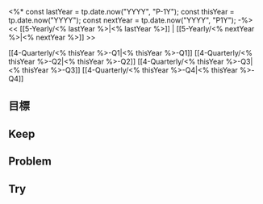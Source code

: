 <%*
const lastYear = tp.date.now("YYYY", "P-1Y");
const thisYear = tp.date.now("YYYY");
const nextYear = tp.date.now("YYYY", "P1Y");
-%>
<< [[5-Yearly/<% lastYear %>|<% lastYear %>]] | [[5-Yearly/<% nextYear %>|<% nextYear %>]] >>

[[4-Quarterly/<% thisYear %>-Q1|<% thisYear %>-Q1]]
[[4-Quarterly/<% thisYear %>-Q2|<% thisYear %>-Q2]]
[[4-Quarterly/<% thisYear %>-Q3|<% thisYear %>-Q3]]
[[4-Quarterly/<% thisYear %>-Q4|<% thisYear %>-Q4]]
## 目標
## Keep
## Problem
## Try
